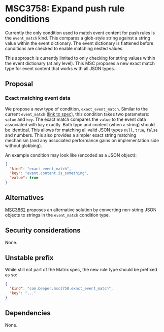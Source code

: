 # MSC3758: Expand push rule conditions

Currently the only condition used to match event content for push rules is the `event_match` kind.
This compares a glob-style string against a string value within the event dictionary. The event
dictionary is flattened before conditions are checked to enable matching nested values.

This approach is currently limited to only checking for string values within the event dictionary
(at any level). This MSC proposes a new exact match type for event content that works with all
JSON types.


## Proposal

### Exact matching event data

We propose a new type of condition, `exact_event_match`. Similar to  the current `event_match`
([link to spec](https://spec.matrix.org/v1.3/client-server-api/#conditions-1)), this condition
takes two parameters: `value` and `key`. The exact match compares the `value` to the event data
associated with `key` exactly. Both type and content (when a string) should be identical. This allows
for matching all valid JSON types `null`, `true`, `false` and numbers. This also provides a simpler
exact string matching mechanism (and any associated performance gains on implementation side without
globbing).

An example condition may look like (encoded as a JSON object):

```json
{
  "kind": "exact_event_match",
  "key": "event.content.is_something",
  "value": true
}
```


## Alternatives

[MSC3862](https://github.com/matrix-org/matrix-spec-proposals/pull/3862) proposes an alternative
solution by converting non-string JSON objects to strings in the `event_match` condition type.

## Security considerations

None.

## Unstable prefix

While still not part of the Matrix spec, the new rule type should be prefixed as so:

```json
{
  "kind": "com.beeper.msc3758.exact_event_match",
  "key": "..."
}
```

## Dependencies

None.
